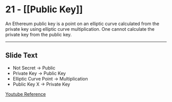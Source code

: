 # 21 - [[Public Key]]

An Ethereum public key is a point on an elliptic curve calculated from the private key using elliptic curve multiplication. One cannot calculate the private key from the public key.

---
## Slide Text
- Not Secret -> Public 
- Private Key -> Public Key
- Elliptic Curve Point -> Multiplication
- Public Key X -> Private Key

[Youtube Reference](https://www.youtube.com/watch?v=zIeBfuXxuWs)